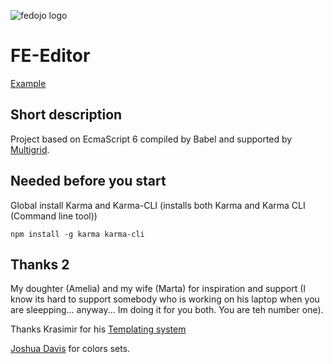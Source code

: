 ![fedojo logo](http://fedojo.com/wp-content/uploads/2015/05/fedojo-logo.png)

# FE-Editor
[Example](http://dev.fedojo.com/fe-editor "FE Editor")

## Short description
Project based on EcmaScript 6 compiled by Babel and supported by [Multigrid](https://github.com/fedojo/multigrid-css "FE Editor").

## Needed before you start
Global install Karma and Karma-CLI (installs both Karma and Karma CLI (Command line tool))

```
npm install -g karma karma-cli
```

## Thanks 2
My doughter (Amelia) and my wife (Marta) for inspiration and support (I know its hard to support somebody who is working on his laptop when you are sleepping... anyway... Im doing it for you both. You are teh number one).

Thanks Krasimir for his [Templating system](http://krasimirtsonev.com/blog/article/Javascript-template-engine-in-just-20-line)

[Joshua Davis](http://www.joshuadavis.com/) for colors sets.

